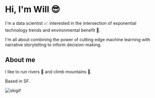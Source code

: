 
# Hi, I'm Will :sunglasses:

I'm a data scientist :chart_with_upwards_trend: interested in the intersection of exponential technology trends and environmental benefit :evergreen_tree:.

I'm all about combining the power of cutting edge machine learning with narrative storytelling to inform decision-making.

## About me 

I like to run rivers :rowboat: and climb mountains :mount_fuji:.

Based in SF.

![skigif](https://raw.githubusercontent.com/willstauffernorris/willstauffernorris/master/ski.gif) 
